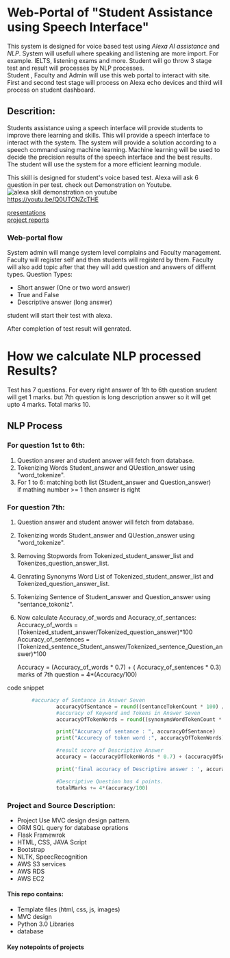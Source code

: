 # Web-Portal of "Student Assistance using Speech Interface"
This system is designed for voice based test using *Alexa AI assistance* and *NLP*. 
System will usefull where speaking and listening are more import. For example. IELTS, listening exams and more.
Student will go throw 3 stage test and result will processes by NLP processes.  
Student , Faculty and Admin will use this web portal to interact with site.
First and second test stage will process on Alexa echo devices and third will process on student dashboard.

 
## Descrition:
Students assistance using a speech interface will provide students to improve there learning and
skills. This will provide a speech interface to interact with the system. The system will provide a
solution according to a speech command using machine learning. Machine learning will be used
to decide the precision results of the speech interface and the best results. The student will use the
system for a more efficient learning module.  

This skill is designed for student's voice based test. Alexa will ask 6 question in per test.
check out Demonstration on Youtube.  
![alexa skill demonstration on youtube](https://img.icons8.com/fluent/48/000000/youtube-play.png "youtube icon")  
	https://youtu.be/Q0UTCNZcTHE

[presentations](https://www.canva.com/design/DAD_KTRP7Fw/szyRMaKyA7lbDRu_SEJGOg/view?utm_content=DAD_KTRP7Fw&utm_campaign=designshare&utm_medium=link&utm_source=sharebutton#1)   
[project reports](https://drive.google.com/file/d/1yiReZr662NAvYngymQ3fpPoVfVjkgOcq/view?usp=sharing)


### Web-portal flow
System admin will mange system level complains and Faculty management.
Faculty will register self and then students will registerd by them. Faculty will also add topic after that they will add question and answers of differnt types.
Question Types: 
* Short answer (One or two word answer)
* True and False
* Descriptive answer (long answer)

student will start their test with alexa. 

After completion of test result will genrated.  




# How we calculate NLP processed Results?
Test has 7 questions. For every right answer of 1th to 6th question srudent will get 1 marks. but 7th question is long description answer so it will get upto 4 marks. 
Total marks 10.
## NLP Process
### For question 1st to 6th:
1. Question answer and student answer will fetch from database.
2. Tokenizing Words Student_answer and QUestion_answer using "word_tokenize".
3. For 1 to 6: matching both list (Student_answer and Question_answer)  
	if mathing number >= 1 then answer is right

### For question 7th:
1. Question answer and student answer will fetch from database.  
2. Tokenizing words Student_answer and QUestion_answer using "word_tokenize".  
3. Removing Stopwords from Tokenized_student_answer_list and Tokenizes_question_answer_list.
4. Genrating Synonyms Word List of Tokenized_student_answer_list and Tokenized_question_answer_list.
5. Tokenizing Sentence of Student_answer and Question_answer using "sentance_tokoniz". 
6. Now calculate Accuracy_of_words and Accuracy_of_sentances:  
	Accuracy_of_words = (Tokenized_student_answer/Tokenized_question_answer)*100  
	Accuracy_of_sentences = (Tokenized_sentence_Student_answer/Tokenized_sentence_Question_answer)*100
	
	Accuracy = (Accuracy_of_words * 0.7) + ( Accuracy_of_sentences * 0.3)
	marks of 7th question = 4*(Accuracy/100)


code snippet
```python
		#accuracy of Sentance in Answer Seven
                accuracyOfSentance = round((sentanceTokenCount * 100) / len(lemmatizedSentance_keyword))
                #accuracy of Keyword and Tokens in Answer Seven
                accuracyOfTokenWords = round((synonymsWordTokenCount * 100)/ len(synonyms_keyword_text[6]))

                print("Accuracy of sentance : ", accuracyOfSentance)
                print("Accurecy of token word :", accuracyOfTokenWords)

                #result score of Descriptive Answer
                accuracy = (accuracyOfTokenWords * 0.7) + (accuracyOfSentance * 0.3)

                print('final accuracy of Descriptive answer : ', accuracy)

                #Descriptive Question has 4 points.
                totalMarks += 4*(accuracy/100)  
```


	
 

### Project and Source Description:
* Project Use MVC design design pattern.
* ORM SQL query for database oprations
* Flask Framewrok
* HTML, CSS, JAVA Script
* Bootstrap
* NLTK, SpeecRecognition 
* AWS S3 services
* AWS RDS
* AWS EC2

 





#### This repo contains:
* Template files (html, css, js, images)
* MVC design 
* Python 3.0 Libraries
* database 

#### Key notepoints of projects

